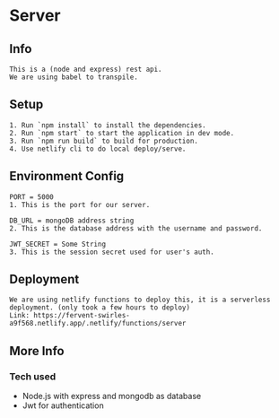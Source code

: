 # Server

## Info

```
This is a (node and express) rest api.
We are using babel to transpile.
```

## Setup

```
1. Run `npm install` to install the dependencies.
2. Run `npm start` to start the application in dev mode.
3. Run `npm run build` to build for production.
4. Use netlify cli to do local deploy/serve.
```

## Environment Config

```
PORT = 5000
1. This is the port for our server.

DB_URL = mongoDB address string
2. This is the database address with the username and password.

JWT_SECRET = Some String
3. This is the session secret used for user's auth.
```

## Deployment

```
We are using netlify functions to deploy this, it is a serverless deployment. (only took a few hours to deploy)
Link: https://fervent-swirles-a9f568.netlify.app/.netlify/functions/server
```

## More Info

### Tech used

- Node.js with express and mongodb as database
- Jwt for authentication
